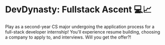 # DevDynasty: Fullstack Ascent 💻📈

Play as a second-year CS major undergoing the application process for a full-stack developer internship! You'll experience resume building, choosing a company to apply to, and interviews. Will you get the offer?!
